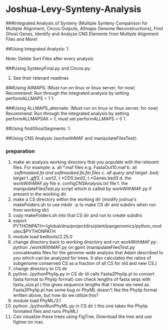 # Joshua-Levy-Synteny-Analysis
###Integrated Analysis of Synteny (Multiple Synteny Comparison for Multiple Alignment, Circos Outputs, Allmaps Genome Reconstructions), Find Ghost Genes, Identify and Analyze CNS Elements from Multiple Alignment Files and More!


##Using Integrated Analysis:
1. 


Note: Delete Sort Files after every analysis

###Using SyntenyFinal.py and Circos.py:
1. See their relevant readmes

###Using AllMAPS: (Must run on linux or linux server, for now)
Recommend: Run through the integrated analysis by setting performALLMAPS = 1
1. 


###Using ALLMAPS_alternate: (Must run on linux or linux server, for now)
Recommend: Run through the integrated analysis by setting performALLMAPSAlt = 1, must set performALLMAPS = 0
1. 

##Using findGhostSegments:
1. 



##Using CNS Analysis (workwithMAF and manipulateFilesTest):

### preparation
1.  make an analysis working directory that you populate with the relevant files.  For example:
a. all *.maf files e.g. FastaOut10.maf
b. all *.softmasked.fa and softmasked.fa.fai files
c. all query and target *.bed; target t.*.gff3, t.*.sort2, t.*CDS.bed3, t.*Genes.bed3
d. the workWithMAF.py file
e. configCNSAnalysis.txt file
f. the manipulateFilesTest.py script which is called by  workWithMAF.py if present in the working dir.
2.  make a CS directory within the working dir (modify joshua's makeFolders.sh to use mkdir -p to make CS dir and subdirs when run from working dir)
3. copy makeFolders.sh into that CS dir and run to create subdirs
4. export PYTHONPATH=/global/dna/projectdirs/plant/pangenomics/python_modules:$PYTHONPATH
5. module load bedtools/2.25.0
6. change directory back to working directory and run workWithMAF.py: python ./workWithMAF.py on gpint
(manipulateFilesTest.py concatenates files for the genome-wide analysis that Adam described to you which can be analyzed for trees.  It also calculates the ratios of subgenome conserved CS as a fraction of all CS for old and new CS.)
7. change directory to CS dir
8. python ./pythonPhylip.py in CS dir (it calls Fasta2Phylip.pl to convert fasta format to Phylip format)
    can check lengths of fasta seqs with fasta_size.pl ( this gives sequence lengths that I know we need as Fasta2Phylip.pl has some bug or PhyML doesn't like the Phylip format written above, but how do we utilize this?
9. module load PhyML/3.1
10. python ./pythonRunPhyML.py in CS dir
( this one takes the Phylip formated files and runs PhyML)
11. Can visualize these trees using FigTree.  Download the tree and use figtree on mac.



  
  